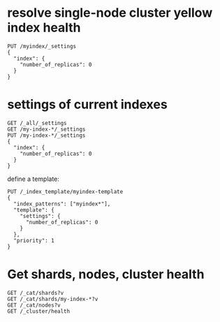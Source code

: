 # resolve single-node cluster yellow index health
```http
PUT /myindex/_settings
{
  "index": {
    "number_of_replicas": 0
  }
}
```
# settings of current indexes
```http
GET /_all/_settings
GET /my-index-*/_settings
PUT /my-index-*/_settings
{
  "index": {
    "number_of_replicas": 0
  }
}
```
define a template:
```http
PUT /_index_template/myindex-template
{
  "index_patterns": ["myindex*"],
  "template": {
    "settings": {
      "number_of_replicas": 0
    }
  },
  "priority": 1
}
```

# Get shards, nodes, cluster health
```http
GET /_cat/shards?v
GET /_cat/shards/my-index-*?v
GET /_cat/nodes?v
GET /_cluster/health
```

